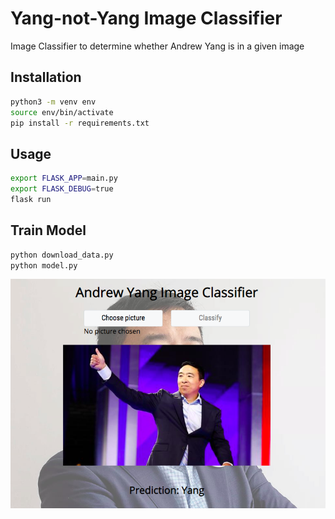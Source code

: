 # Yang-not-Yang Image Classifier
Image Classifier to determine whether Andrew Yang is in a given image

## Installation
```bash
python3 -m venv env
source env/bin/activate
pip install -r requirements.txt
```

## Usage
```bash
export FLASK_APP=main.py
export FLASK_DEBUG=true
flask run
```

## Train Model
```bash
python download_data.py
python model.py
```

![](screenshot.png)
